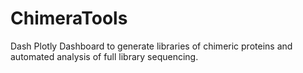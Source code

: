 # ChimeraTools

Dash Plotly Dashboard to generate libraries of chimeric proteins and automated analysis of full library sequencing.
